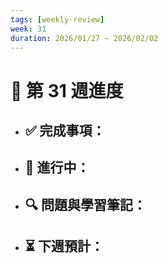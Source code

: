 ```yaml
---
tags: [weekly-review]
week: 31
duration: 2026/01/27 ~ 2026/02/02
---
```


# 📅 第 31 週進度

- ✅ **完成事項：**
  - 

- 🚧 **進行中：**
  - 

- 🔍 **問題與學習筆記：**
  - 

- ⏳ **下週預計：**
  - 
